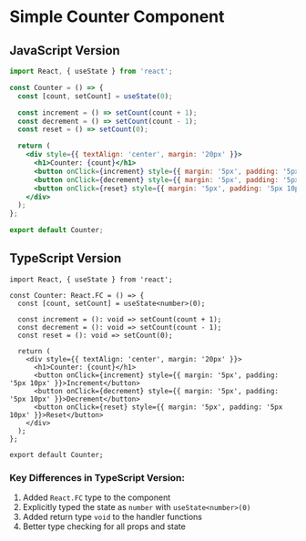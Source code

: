 # Simple Counter Component

## JavaScript Version

```jsx
import React, { useState } from 'react';

const Counter = () => {
  const [count, setCount] = useState(0);

  const increment = () => setCount(count + 1);
  const decrement = () => setCount(count - 1);
  const reset = () => setCount(0);

  return (
    <div style={{ textAlign: 'center', margin: '20px' }}>
      <h1>Counter: {count}</h1>
      <button onClick={increment} style={{ margin: '5px', padding: '5px 10px' }}>Increment</button>
      <button onClick={decrement} style={{ margin: '5px', padding: '5px 10px' }}>Decrement</button>
      <button onClick={reset} style={{ margin: '5px', padding: '5px 10px' }}>Reset</button>
    </div>
  );
};

export default Counter;
```

## TypeScript Version

```tsx
import React, { useState } from 'react';

const Counter: React.FC = () => {
  const [count, setCount] = useState<number>(0);

  const increment = (): void => setCount(count + 1);
  const decrement = (): void => setCount(count - 1);
  const reset = (): void => setCount(0);

  return (
    <div style={{ textAlign: 'center', margin: '20px' }}>
      <h1>Counter: {count}</h1>
      <button onClick={increment} style={{ margin: '5px', padding: '5px 10px' }}>Increment</button>
      <button onClick={decrement} style={{ margin: '5px', padding: '5px 10px' }}>Decrement</button>
      <button onClick={reset} style={{ margin: '5px', padding: '5px 10px' }}>Reset</button>
    </div>
  );
};

export default Counter;
```

### Key Differences in TypeScript Version:
1. Added `React.FC` type to the component
2. Explicitly typed the state as `number` with `useState<number>(0)`
3. Added return type `void` to the handler functions
4. Better type checking for all props and state
